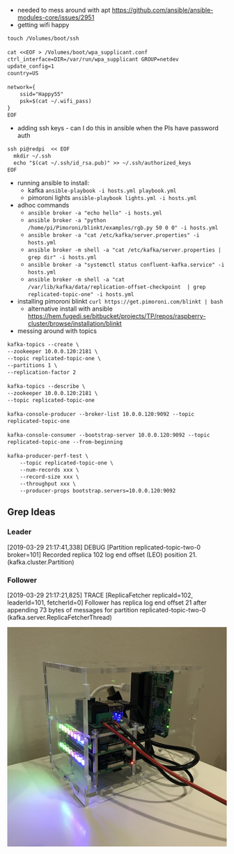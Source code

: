 
* needed to mess around with apt https://github.com/ansible/ansible-modules-core/issues/2951
* getting wifi happy 

```
touch /Volumes/boot/ssh

cat <<EOF > /Volumes/boot/wpa_supplicant.conf
ctrl_interface=DIR=/var/run/wpa_supplicant GROUP=netdev
update_config=1
country=US

network={
    ssid="Happy55"
    psk=$(cat ~/.wifi_pass)
}
EOF
```

* adding ssh keys - can I do this in ansible when the PIs have password auth

```
ssh pi@redpi  << EOF
  mkdir ~/.ssh
  echo "$(cat ~/.ssh/id_rsa.pub)" >> ~/.ssh/authorized_keys
EOF
```

* running ansible to install:
  * kafka `ansible-playbook -i hosts.yml playbook.yml`
  * pimoroni lights `ansible-playbook lights.yml -i hosts.yml`
* adhoc commands 
  * `ansible broker -a "echo hello" -i hosts.yml`
  * `ansible broker -a "python /home/pi/Pimoroni/blinkt/examples/rgb.py 50 0 0" -i hosts.yml`
  * `ansible broker -a "cat /etc/kafka/server.properties" -i hosts.yml`
  * `ansible broker -m shell -a "cat /etc/kafka/server.properties | grep dir" -i hosts.yml`
  * `ansible broker -a "systemctl status confluent-kafka.service" -i hosts.yml`
  * `ansible broker -m shell -a "cat /var/lib/kafka/data/replication-offset-checkpoint  | grep replicated-topic-one" -i hosts.yml`
* installing pimoroni blinkt `curl https://get.pimoroni.com/blinkt | bash`
  * alternative install with ansible https://hem.fugedi.se/bitbucket/projects/TP/repos/raspberry-cluster/browse/installation/blinkt
* messing around with topics

```
kafka-topics --create \
--zookeeper 10.0.0.120:2181 \
--topic replicated-topic-one \
--partitions 1 \
--replication-factor 2

kafka-topics --describe \
--zookeeper 10.0.0.120:2181 \
--topic replicated-topic-one

kafka-console-producer --broker-list 10.0.0.120:9092 --topic replicated-topic-one

kafka-console-consumer --bootstrap-server 10.0.0.120:9092 --topic replicated-topic-one --from-beginning

kafka-producer-perf-test \
    --topic replicated-topic-one \
    --num-records xxx \
    --record-size xxx \
    --throughput xxx \
    --producer-props bootstrap.servers=10.0.0.120:9092
```


## Grep Ideas

### Leader

[2019-03-29 21:17:41,338] DEBUG [Partition replicated-topic-two-0 broker=101] Recorded replica 102 log end offset (LEO) position 21. (kafka.cluster.Partition)

### Follower

[2019-03-29 21:17:21,825] TRACE [ReplicaFetcher replicaId=102, leaderId=101, fetcherId=0] Follower has replica log end offset 21 after appending 73 bytes of messages for partition replicated-topic-two-0 (kafka.server.ReplicaFetcherThread)

![](picture.jpg)

